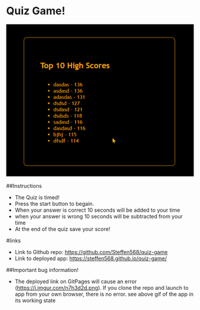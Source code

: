 # Quiz Game!

<img src="./assets/images/example.gif" />

##Instructions

- The Quiz is timed!
- Press the start button to begain.
- When your answer is correct 10 seconds will be added to your time
- when your answer is wrong 10 seconds will be subtracted from your time
- At the end of the quiz save your score!

#links

- Link to Github repo: https://github.com/Steffen568/quiz-game
- Link to deployed app: https://steffen568.github.io/quiz-game/

##Important bug information!

- The deployed link on GitPages will cause an error (https://i.imgur.com/n7h3d2d.png). If you clone the repo and launch to app from your own browser, there is no error. see above gif of the app in its working state

